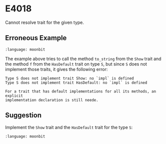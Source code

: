 # E4018

Cannot resolve trait for the given type.

## Erroneous Example

```{literalinclude} /sources/error_codes/4018_error/top.mbt
:language: moonbit
```

The example above tries to call the method `to_string` from the `Show` trait and
the method `f` from the `HasDefault` trait on type `S`, but since `S` does not
implement those traits, it gives the following error:

```
Type S does not implement trait Show: no `impl` is defined
Type S does not implement trait HasDefault: no `impl` is defined
```

```{hint}
For a trait that has default implementations for all its methods, an explicit
implementation declaration is still neede.
```

## Suggestion

Implement the `Show` trait and the `HasDefault` trait for the type `S`:

```{literalinclude} /sources/error_codes/4018_fixed/fix.mbt
:language: moonbit
```
